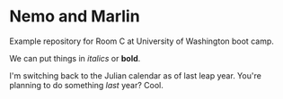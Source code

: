 Nemo and Marlin
=========

Example repository for Room C at University of Washington boot camp.

We can put things in *italics* or **bold**.

I'm switching back to the Julian calendar as of last leap year.
You're planning to do something *last* year? Cool.

